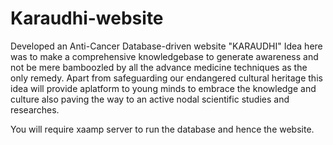 # Karaudhi-website
Developed an Anti-Cancer Database-driven website "KARAUDHI"
Idea here was to make a comprehensive knowledgebase to generate awareness and not be mere bamboozled by all the advance medicine techniques as the only remedy. 
Apart from safeguarding our endangered cultural heritage this idea will provide aplatform to young minds to embrace the knowledge and culture also paving the way to an active nodal scientific studies and researches.

You will require xaamp server to run the database and hence the website.
